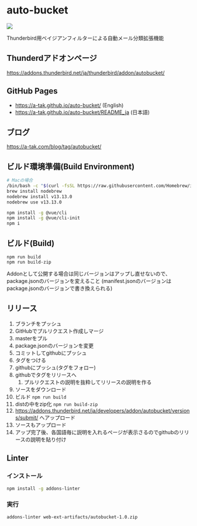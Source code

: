 # auto-bucket

![](docs/github-open-graph.png)

 Thunderbird用ベイジアンフィルターによる自動メール分類拡張機能

## Thunderdアドオンページ

https://addons.thunderbird.net/ja/thunderbird/addon/autobucket/

## GitHub Pages

* https://a-tak.github.io/auto-bucket/ (English)
* https://a-tak.github.io/auto-bucket/README_ja (日本語)

## ブログ

https://a-tak.com/blog/tag/autobucket/

## ビルド環境準備(Build Environment)

```bash
# Macの場合
/bin/bash -c "$(curl -fsSL https://raw.githubusercontent.com/Homebrew/install/master/install.sh)"
brew install nodebrew
nodebrew install v13.13.0
nodebrew use v13.13.0
```

```bash
npm install -g @vue/cli
npm install -g @vue/cli-init
npm i
```

## ビルド(Build)

```
npm run build
npm run build-zip 
```

Addonとして公開する場合は同じバージョンはアップし直せないので、package.jsonのバージョンを変えること
(manifest.jsonのバージョンはpackage.jsonのバージョンで書き換えられる)

## リリース

1. ブランチをプッシュ
2. GitHubでプルリクエスト作成しマージ
3. masterをプル
4. package.jsonのバージョンを変更
5. コミットしてgithubにプッシュ
6. タグをつける
7. githubにプッシュ(タグをフォロー)
8. githubでタグをリリースへ
   1. プルリクエストの説明を抜粋してリリースの説明を作る
9. ソースをダウンロード
10. ビルド ```npm run build```
11. distの中をzip化 ```npm run build-zip```
12. https://addons.thunderbird.net/ja/developers/addon/autobucket/versions/submit/ へアップロード
13. ソースもアップロード
14. アップ完了後、各国語毎に説明を入れるページが表示さるのでgithubのリリースの説明を貼り付け

## Linter

### インストール

```bash
npm install -g addons-linter
```

### 実行

```bash
addons-linter web-ext-artifacts/autobucket-1.0.zip
```
